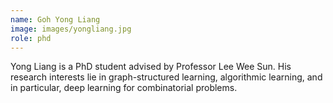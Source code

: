 ```yaml
---
name: Goh Yong Liang
image: images/yongliang.jpg
role: phd
---
```


Yong Liang is a PhD student advised by Professor Lee Wee Sun. His research interests lie in graph-structured learning, algorithmic learning, and in particular, deep learning for combinatorial problems.
